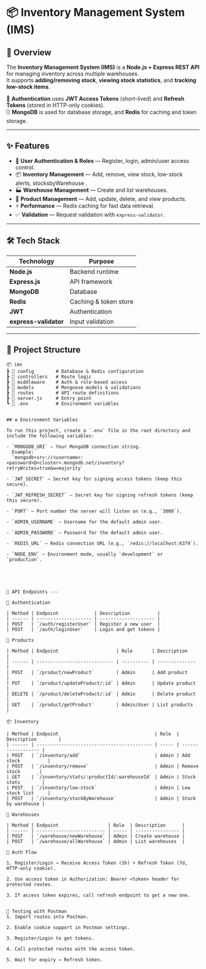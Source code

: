 # 📦 Inventory Management System (IMS)

## 📌 Overview

The **Inventory Management System (IMS)** is a **Node.js + Express REST API** for managing inventory across multiple warehouses.  
It supports **adding/removing stock**, **viewing stock statistics**, and **tracking low-stock items**.

🔐 **Authentication** uses **JWT Access Tokens** (short-lived) and **Refresh Tokens** (stored in HTTP-only cookies).  
🗄 **MongoDB** is used for database storage, and **Redis** for caching and token storage.

---

## ✨ Features

- 🔑 **User Authentication & Roles** — Register, login, admin/user access control.
- 📦 **Inventory Management** — Add, remove, view stock, low-stock alerts, stocksbyWarehouse .
- 🏭 **Warehouse Management** — Create and list warehouses.
- 🛒 **Product Management** — Add, update, delete, and view products.
- ⚡ **Performance** — Redis caching for fast data retrieval.
- ✅ **Validation** — Request validation with `express-validator`.

---

## 🛠 Tech Stack

| Technology            | Purpose               |
| --------------------- | --------------------- |
| **Node.js**           | Backend runtime       |
| **Express.js**        | API framework         |
| **MongoDB**           | Database              |
| **Redis**             | Caching & token store |
| **JWT**               | Authentication        |
| **express-validator** | Input validation      |

---


## 📂 Project Structure

```plaintext
📦 ims
┣ 📂 config        # Database & Redis configuration
┣ 📂 controllers   # Route logic
┣ 📂 middleware    # Auth & role-based access
┣ 📂 models        # Mongoose models & validations
┣ 📂 routes        # API route definitions
┣ 📜 server.js     # Entry point
┗ 📜 .env          # Environment variables


## ⚙️ Environment Variables

To run this project, create a `.env` file in the root directory and include the following variables:

- `MONGODB_URI` — Your MongoDB connection string.  
  Example:  
  `mongodb+srv://<username>:<password>@<cluster>.mongodb.net/inventory?retryWrites=true&w=majority`

- `JWT_SECRET` — Secret key for signing access tokens (keep this secure).

- `JWT_REFRESH_SECRET` — Secret key for signing refresh tokens (keep this secure).

- `PORT` — Port number the server will listen on (e.g., `3000`).

- `ADMIN_USERNAME` — Username for the default admin user.

- `ADMIN_PASSWORD` — Password for the default admin user.

- `REDIS_URL` — Redis connection URL (e.g., `redis://localhost:6379`).

- `NODE_ENV` — Environment mode, usually `development` or `production`.





📡 API Endpoints ---

🔐 Authentication

| Method | Endpoint             | Description          |
| ------ | -------------------- | -------------------- |
| POST   | `/auth/registerUser` | Register a new user  |
| POST   | `/auth/loginUser`    | Login and get tokens |

🛒 Products

| Method | Endpoint                     | Role       | Description    |
| ------ | ---------------------------- | ---------- | -------------- |
| POST   | `/product/newProduct`        | Admin      | Add product    |
| PUT    | `/product/updateProduct/:id` | Admin      | Update product |
| DELETE | `/product/deleteProduct/:id` | Admin      | Delete product |
| GET    | `/product/getProduct`        | Admin/User | List products  |

📦 Inventory

| Method | Endpoint                                   | Role  | Description        |
| ------ | ------------------------------------------ | ----- | ------------------ |
| POST   | `/inventory/add`                           | Admin | Add stock          |
| POST   | `/inventory/remove`                        | Admin | Remove stock       |
| GET    | `/inventory/stats/:productId/:warehouseId` | Admin | Stock stats        |
| POST   | `/inventory/low-stock`                     | Admin | Low stock list     |
| POST   | `/inventory/stockByWarehouse`              | Admin | Stock by warehouse |

🏢 Warehouses

| Method | Endpoint                  | Role  | Description      |
| ------ | ------------------------- | ----- | ---------------- |
| POST   | `/warehouse/newWarehouse` | Admin | Create warehouse |
| POST   | `/warehouse/allWarehouse` | Admin | List warehouses  |

🔄 Auth Flow

1. Register/Login → Receive Access Token (1h) + Refresh Token (7d, HTTP-only cookie).

2. Use access token in Authorization: Bearer <token> header for protected routes.

3. If access token expires, call refresh endpoint to get a new one.


🧪 Testing with Postman
1. Import routes into Postman.

2. Enable cookie support in Postman settings.

3. Register/Login to get tokens.

4. Call protected routes with the access token.

5. Wait for expiry → Refresh token.


